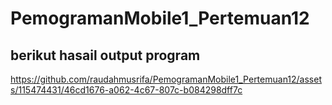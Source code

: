 # PemogramanMobile1_Pertemuan12

## berikut hasail output program


https://github.com/raudahmusrifa/PemogramanMobile1_Pertemuan12/assets/115474431/46cd1676-a062-4c67-807c-b084298dff7c

